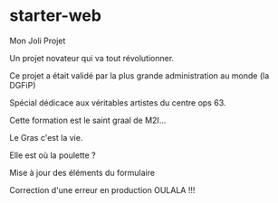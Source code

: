 # starter-web
Mon Joli Projet

Un projet novateur qui va tout révolutionner.

Ce projet a était validé par la plus grande administration au monde (la DGFiP)

Spécial dédicace aux véritables artistes du centre ops 63.

Cette formation est le saint graal de M2I...

Le Gras c'est la vie.

Elle est où la poulette ?

Mise à jour des éléments du formulaire

Correction d'une erreur en production OULALA !!!
